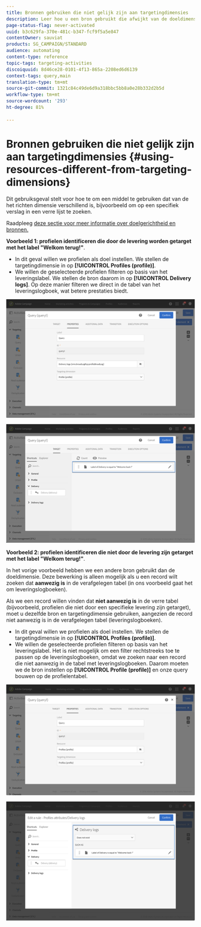 ```yaml
---
title: Bronnen gebruiken die niet gelijk zijn aan targetingdimensies
description: Leer hoe u een bron gebruikt die afwijkt van de doeldimensie.
page-status-flag: never-activated
uuid: b3c629fa-370e-481c-b347-fcf9f5a5e847
contentOwner: sauviat
products: SG_CAMPAIGN/STANDARD
audience: automating
content-type: reference
topic-tags: targeting-activities
discoiquuid: 8d46ce28-0101-4f13-865a-2208ed6d6139
context-tags: query,main
translation-type: tm+mt
source-git-commit: 1321c84c49de6d9a318bbc5bb8a0e28b332d2b5d
workflow-type: tm+mt
source-wordcount: '293'
ht-degree: 81%

---
```



# Bronnen gebruiken die niet gelijk zijn aan targetingdimensies {#using-resources-different-from-targeting-dimensions}

Dit gebruiksgeval stelt voor hoe te om een middel te gebruiken dat van de het richten dimensie verschillend is, bijvoorbeeld om op een specifiek verslag in een verre lijst te zoeken.

Raadpleeg [deze sectie voor meer informatie over doelgerichtheid en bronnen.](../../automating/using/query.md#targeting-dimensions-and-resources)

**Voorbeeld 1: profielen identificeren die door de levering worden getarget met het label &quot;Welkom terug!&quot;**.

* In dit geval willen we profielen als doel instellen. We stellen de targetingdimensie in op **[!UICONTROL Profiles (profile)]**.
* We willen de geselecteerde profielen filteren op basis van het leveringslabel. We stellen de bron daarom in op **[!UICONTROL Delivery logs]**. Op deze manier filteren we direct in de tabel van het leveringslogboek, wat betere prestaties biedt.

![](assets/targeting_dimension6.png)

![](assets/targeting_dimension7.png)

**Voorbeeld 2: profielen identificeren die niet door de levering zijn getarget met het label &quot;Welkom terug!&quot;**.

In het vorige voorbeeld hebben we een andere bron gebruikt dan de doeldimensie. Deze bewerking is alleen mogelijk als u een record wilt zoeken dat **aanwezig is** in de verafgelegen tabel (in ons voorbeeld gaat het om leveringslogboeken).

Als we een record willen vinden dat **niet aanwezig is** in de verre tabel (bijvoorbeeld, profielen die niet door een specifieke levering zijn getarget), moet u dezelfde bron en targetingdimensie gebruiken, aangezien de record niet aanwezig is in de verafgelegen tabel (leveringslogboeken).

* In dit geval willen we profielen als doel instellen. We stellen de targetingdimensie in op **[!UICONTROL Profiles (profile)]**.
* We willen de geselecteerde profielen filteren op basis van het leveringslabel. Het is niet mogelijk om een filter rechtstreeks toe te passen op de leveringslogboeken, omdat we zoeken naar een record die niet aanwezig in de tabel met leveringslogboeken. Daarom moeten we de bron instellen op **[!UICONTROL Profile (profile)]** en onze query bouwen op de profielentabel.

![](assets/targeting_dimension8.png)

![](assets/targeting_dimension9.png)
